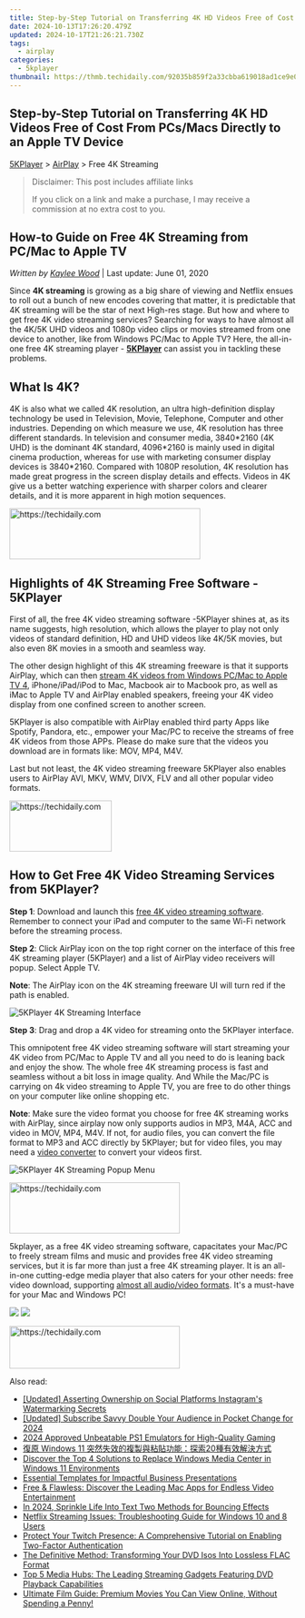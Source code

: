 ```yaml
---
title: Step-by-Step Tutorial on Transferring 4K HD Videos Free of Cost From PCs/Macs Directly to an Apple TV Device
date: 2024-10-13T17:26:20.479Z
updated: 2024-10-17T21:26:21.730Z
tags:
  - airplay
categories:
  - 5kplayer
thumbnail: https://thmb.techidaily.com/92035b859f2a33cbba619018ad1ce9e04183738fea2a2a1a7fe9a2df3a6ca28a.jpg
---
```


## Step-by-Step Tutorial on Transferring 4K HD Videos Free of Cost From PCs/Macs Directly to an Apple TV Device

[5KPlayer](https://tools.techidaily.com/5kplayer/products/) \> [AirPlay](https://tools.techidaily.com/5kplayer/airplay/) \> Free 4K Streaming

>  Disclaimer: This post includes affiliate links
>
>  If you click on a link and make a purchase, I may receive a commission at no extra cost to you.
>

## How-to Guide on Free 4K Streaming from PC/Mac to Apple TV

 _Written by [Kaylee Wood](https://www.quora.com/profile/Amanda-Hu-21)_ | Last update: June 01, 2020

Since **4K streaming** is growing as a big share of viewing and Netflix ensues to roll out a bunch of new encodes covering that matter, it is predictable that 4K streaming will be the star of next High-res stage. But how and where to get free 4K video streaming services? Searching for ways to have almost all the 4K/5K UHD videos and 1080p video clips or movies streamed from one device to another, like from Windows PC/Mac to Apple TV? Here, the all-in-one free 4K streaming player - [**5KPlayer**](https://tools.techidaily.com/5kplayer/products/) can assist you in tackling these problems.

## What Is 4K?

4K is also what we called 4K resolution, an ultra high-definition display technology be used in Television, Movie, Telephone, Computer and other industries. Depending on which measure we use, 4K resolution has three different standards. In television and consumer media, 3840\*2160 (4K UHD) is the dominant 4K standard, 4096\*2160 is mainly used in digital cinema production, whereas for use with marketing consumer display devices is 3840\*2160\. Compared with 1080P resolution, 4K resolution has made great progress in the screen display details and effects. Videos in 4K give us a better watching experience with sharper colors and clearer details, and it is more apparent in high motion sequences.

<!-- affiliate ads begin -->
<a href="https://aligracehair.sjv.io/c/5597632/2135416/19272" target="_top" id="2135416">
  <img src="//a.impactradius-go.com/display-ad/19272-2135416" border="0" alt="https://techidaily.com" width="336" height="90"/>
</a>
<img height="0" width="0" src="https://aligracehair.sjv.io/i/5597632/2135416/19272" style="position:absolute;visibility:hidden;" border="0" />
<!-- affiliate ads end -->

## Highlights of 4K Streaming Free Software - 5KPlayer

First of all, the free 4K video streaming software -5KPlayer shines at, as its name suggests, high resolution, which allows the player to play not only videos of standard definition, HD and UHD videos like 4K/5K movies, but also even 8K movies in a smooth and seamless way. 

The other design highlight of this 4K streaming freeware is that it supports AirPlay, which can then [stream 4K videos from Windows PC/Mac to Apple TV 4](https://tools.techidaily.com/5kplayer/airplay/), iPhone/iPad/iPod to Mac, Macbook air to Macbook pro, as well as iMac to Apple TV and AirPlay enabled speakers, freeing your 4K video display from one confined screen to another screen. 

5KPlayer is also compatible with AirPlay enabled third party Apps like Spotify, Pandora, etc., empower your Mac/PC to receive the streams of free 4K videos from those APPs. Please do make sure that the videos you download are in formats like: MOV, MP4, M4V. 

Last but not least, the 4K video streaming freeware 5KPlayer also enables users to AirPlay AVI, MKV, WMV, DIVX, FLV and all other popular video formats.

<!-- affiliate ads begin -->
<a href="https://aligracehair.sjv.io/c/5597632/2135353/19272" target="_top" id="2135353">
  <img src="//a.impactradius-go.com/display-ad/19272-2135353" border="0" alt="https://techidaily.com" width="180" height="90"/>
</a>
<img height="0" width="0" src="https://aligracehair.sjv.io/i/5597632/2135353/19272" style="position:absolute;visibility:hidden;" border="0" />
<!-- affiliate ads end -->

## How to Get Free 4K Video Streaming Services from 5KPlayer?

**Step 1**: Download and launch this [free 4K video streaming software](https://tools.techidaily.com/5kplayer/products/). Remember to connect your iPad and computer to the same Wi-Fi network before the streaming process.

**Step 2**: Click AirPlay icon on the top right corner on the interface of this free 4K streaming player (5KPlayer) and a list of AirPlay video receivers will popup. Select Apple TV.

**Note**: The AirPlay icon on the 4K streaming freeware UI will turn red if the path is enabled.

![5KPlayer 4K Streaming Interface](https://www.5kplayer.com/airplay/img/5kplayer.jpg) 

**Step 3**: Drag and drop a 4K video for streaming onto the 5KPlayer interface. 

This omnipotent free 4K video streaming software will start streaming your 4K video from PC/Mac to Apple TV and all you need to do is leaning back and enjoy the show. The whole free 4K streaming process is fast and seamless without a bit loss in image quality. And While the Mac/PC is carrying on 4k video streaming to Apple TV, you are free to do other things on your computer like online shopping etc. 

**Note**: Make sure the video format you choose for free 4K streaming works with AirPlay, since airplay now only supports audios in MP3, M4A, ACC and video in MOV, MP4, M4V. If not, for audio files, you can convert the file format to MP3 and ACC directly by 5KPlayer; but for video files, you may need a [video converter](https://tools.techidaily.com/5kplayer/products/) to convert your videos first. 

![5KPlayer 4K Streaming Popup Menu](https://www.5kplayer.com/airplay/img/5k-free-media-server-zjy021001.jpg) 

<!-- affiliate ads begin -->
<a href="https://laganoo.pxf.io/c/5597632/1528681/16446" target="_top" id="1528681">
  <img src="//a.impactradius-go.com/display-ad/16446-1528681" border="0" alt="https://techidaily.com" width="300" height="90"/>
</a>
<img height="0" width="0" src="https://laganoo.pxf.io/i/5597632/1528681/16446" style="position:absolute;visibility:hidden;" border="0" />
<!-- affiliate ads end -->

5kplayer, as a free 4K video streaming software, capacitates your Mac/PC to freely stream films and music and provides free 4K video streaming services, but it is far more than just a free 4K streaming player. It is an all-in-one cutting-edge media player that also caters for your other needs: free video download, supporting [almost all audio/video formats](https://tools.techidaily.com/5kplayer/video-music-player/). It's a must-have for your Mac and Windows PC!

[![](https://www.5kplayer.com/airplay/../button/freedownwhitewin.png)](https://tools.techidaily.com/5kplayer/products/) [![](https://www.5kplayer.com/airplay/../button/freedownbackmac.png)](https://tools.techidaily.com/5kplayer/products/)

<!-- affiliate ads begin -->
<a href="https://25home.pxf.io/c/5597632/2148643/16836" target="_top" id="2148643">
  <img src="//a.impactradius-go.com/display-ad/16836-2148643" border="0" alt="https://techidaily.com" width="300" height="75"/>
</a>
<img height="0" width="0" src="https://25home.pxf.io/i/5597632/2148643/16836" style="position:absolute;visibility:hidden;" border="0" />
<!-- affiliate ads end -->

<ins class="adsbygoogle"
     style="display:block"
     data-ad-format="autorelaxed"
     data-ad-client="ca-pub-7571918770474297"
     data-ad-slot="1223367746"></ins>

<ins class="adsbygoogle"
     style="display:block"
     data-ad-client="ca-pub-7571918770474297"
     data-ad-slot="8358498916"
     data-ad-format="auto"
     data-full-width-responsive="true"></ins>

<span class="atpl-alsoreadstyle">Also read:</span>
<div><ul>
<li><a href="https://instagram-video-recordings.techidaily.com/updated-asserting-ownership-on-social-platforms-instagrams-watermarking-secrets/"><u>[Updated] Asserting Ownership on Social Platforms Instagram's Watermarking Secrets</u></a></li>
<li><a href="https://youtube-data.techidaily.com/ed-subscribe-savvy-double-your-audience-in-pocket-change-for-2024/"><u>[Updated] Subscribe Savvy Double Your Audience in Pocket Change for 2024</u></a></li>
<li><a href="https://desktop-recording.techidaily.com/2024-approved-unbeatable-ps1-emulators-for-high-quality-gaming/"><u>2024 Approved Unbeatable PS1 Emulators for High-Quality Gaming</u></a></li>
<li><a href="https://win-hot.techidaily.com/windows-11-20/"><u>復原 Windows 11 突然失效的複製與粘貼功能：探索20種有效解決方式</u></a></li>
<li><a href="https://media-tips.techidaily.com/discover-the-top-4-solutions-to-replace-windows-media-center-in-windows-11-environments/"><u>Discover the Top 4 Solutions to Replace Windows Media Center in Windows 11 Environments</u></a></li>
<li><a href="https://extra-information.techidaily.com/essential-templates-for-impactful-business-presentations/"><u>Essential Templates for Impactful Business Presentations</u></a></li>
<li><a href="https://media-tips.techidaily.com/free-and-flawless-discover-the-leading-mac-apps-for-endless-video-entertainment/"><u>Free & Flawless: Discover the Leading Mac Apps for Endless Video Entertainment</u></a></li>
<li><a href="https://youtube-help.techidaily.com/in-2024-sprinkle-life-into-text-two-methods-for-bouncing-effects/"><u>In 2024, Sprinkle Life Into Text Two Methods for Bouncing Effects</u></a></li>
<li><a href="https://media-tips.techidaily.com/netflix-streaming-issues-troubleshooting-guide-for-windows-10-and-8-users/"><u>Netflix Streaming Issues: Troubleshooting Guide for Windows 10 and 8 Users</u></a></li>
<li><a href="https://tech-recovery.techidaily.com/protect-your-twitch-presence-a-comprehensive-tutorial-on-enabling-two-factor-authentication/"><u>Protect Your Twitch Presence: A Comprehensive Tutorial on Enabling Two-Factor Authentication</u></a></li>
<li><a href="https://win-ratings.techidaily.com/the-definitive-method-transforming-your-dvd-isos-into-lossless-flac-format/"><u>The Definitive Method: Transforming Your DVD Isos Into Lossless FLAC Format</u></a></li>
<li><a href="https://media-tips.techidaily.com/top-5-media-hubs-the-leading-streaming-gadgets-featuring-dvd-playback-capabilities/"><u>Top 5 Media Hubs: The Leading Streaming Gadgets Featuring DVD Playback Capabilities</u></a></li>
<li><a href="https://media-tips.techidaily.com/ultimate-film-guide-premium-movies-you-can-view-online-without-spending-a-penny/"><u>Ultimate Film Guide: Premium Movies You Can View Online, Without Spending a Penny!</u></a></li>
</ul></div>

